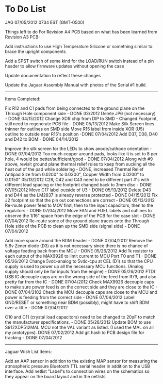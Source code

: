 # To Do List

JAG 07/05/2012 0734 EST (GMT-0500)

Things left to do For Revision A4 PCB based on what has been learned from Revision A3 PCB:

Add instructions to use High Temperature Silicone or something similar to brace the upright components

Add a SPST switch of some kind for the LOAD/RUN switch instead of a pin header to allow firmware updates without opening the case

Update documentation to reflect these changes

Update the Jaguar Assembly Manual with photos of the Serial #1 build.

----------
Items Completed:

Fix R12 and C1 pads from being connected to the ground plane on the Through Hole component side - DONE 03/2012
Delete JP6 (not necessary) - DONE 04/15/2012
Change XOR chip from DIP to SMD - Changed Footprint, still need to regenerate PCB file - DONE 05/13/2012 
Make Silk Screen lines thinner for outlines on SMD side
Move R15 label from inside XOR (U5) outline to outside near R15's position -DONE 07/04/2012
Add D37, D38, D40 and D42 to BOM - DONE 04/14/2012

Improve the silk screen for the LEDs to show anode/cathode orientation - DONE 07/04/2012
Too much copper around pads, looks like it is set to 8 per hole, 4 would be better/sufficient/good - DONE 07/04/2012
Along with #9 above, revisit ground plane thermal relief rules to keep from sucking all the heat out of the pad while soldering - DONE, increased Thermal Relief Antipad Size from 0.0200" to 0.0300", Copper Width from 0.0200" to 0.0150" 05/13/2012
C26, C42 and C43 need to be different part #'s with different lead spacing or the footprint changed back to 3mm disc - DONE 07/05/2012
Move C17 label outside of U3 - DONE 05/13/2012
Delete D43 and D44 as the LM2937 is already reverse protected - DONE 04/15/2012
Fix J2 footprint so that the pin out connections are correct - DONE 05/13/2012
Re-route power feed to MOV first, then to the input capacitors, then to the regulators - DONE 07/04/2012
Move FAN and FUEL labels and outlines to observe the 1/16" space from the edge of the PCB for the case slot - DONE 07/04/2012
Re-route some of the ground plane traces onto the Through Hole side of the PCB to clean up the SMD side (signal side) - DONE 07/04/2012

Add more space around the BDM header - DONE 07/04/2012
Remove the 5.6v Zener diode (D3) as it is not necessary since there is no chance of voltage feeding back from the MCU - DONE 05/26/2012
Add 1k resistor to each output of the MAX9926 to limit current to MCU Port T0 and T1 - DONE 05/26/2012
Change 5vdc-analog to 5vdc-cpu at CEL (D1) so that the CPU supply is used to power up all the necessary MCU functions. (Analog supply should only be for inputs from the engine) - DONE 05/26/2012
FTDI USB IC decouple caps are on the wrong side of the feed from R79, and also pretty far from the IC - DONE 07/04/2012
Check MAX9926 decouple caps to make sure power feed is on the correct side and they are close to the IC - DONE 07/04/2102
Check the MCU decouple caps are close to the MCU and power is feeding from the correct side - DONE 07/04/2012
Label GND/RESET or something near BDM (possibly), might have to shift BDM over a little - DONE 07/04/2012

C10 and C11 (crystal load capacitors) need to be changed to 20pF to match the manufacturer specifications. - DONE 05/26/2012
Update BOM to use S912XDP512MAL MCU not the VAL variant as listed. (I used the MAL on all my prototypes). DONE 07/02/2012
Add git hash to PCB design file for tracking - DONE 07/04/2012
 
----------
Jaguar Wish List Items:

Add an AAP sensor in addition to the existing MAP sensor for measuring the atmospheric pressure
Bluetooth TTL serial header in addition to the USB interface.
Add netlist "Label"s to connection wires on the schematics so they appear on the board layout and in the netlists
